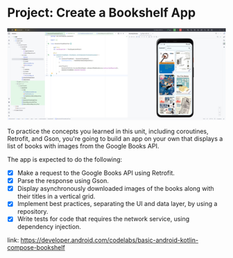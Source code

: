 # Project: Create a Bookshelf App

![Screen App](screenshots/img.png)

To practice the concepts you learned in this unit, including coroutines,
Retrofit, and Gson, you're going to build an app on your own that displays a
list of books with images from the Google Books API.

The app is expected to do the following:

- [x] Make a request to the Google Books API using Retrofit.
- [x] Parse the response using Gson.
- [x] Display asynchronously downloaded images of the books along with their
  titles in a vertical grid.
- [x] Implement best practices, separating the UI and data layer, by using a
  repository.
- [x] Write tests for code that requires the network service, using dependency
  injection.

link: https://developer.android.com/codelabs/basic-android-kotlin-compose-bookshelf